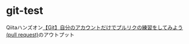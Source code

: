 # git-test

Qiitaハンズオン[【Git】自分のアカウントだけでプルリクの練習をしてみよう(pull request)](https://qiita.com/contengee/items/cbe390f7c16958299898)のアウトプット
